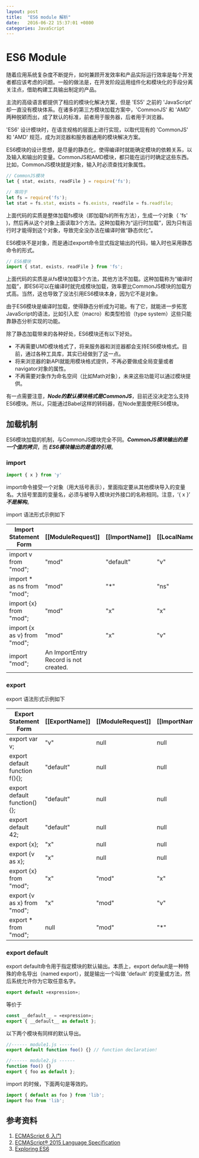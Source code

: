 ```yaml
---
layout: post
title:  "ES6 module 解析"
date:   2016-06-22 15:37:01 +0800
categories: JavaScript
---
```


# ES6 Module

随着应用系统复杂度不断提升，如何兼顾开发效率和产品实际运行效率是每个开发者都应该考虑的问题。一般的做法是，在开发阶段运用组件化和模块化的手段分离关注点，借助构建工具输出制定的产品。

主流的高级语言都提供了相应的模块化解决方案，但是 'ES5' 之前的 'JavaScript' 却一直没有模块体系。在诸多的第三方模块加载方案中，'CommonJS' 和 'AMD' 两种脱颖而出，成了默认的标准，前者用于服务器，后者用于浏览器。

'ES6' 设计模块时，在语言规格的层面上进行实现，以取代现有的 'CommonJS' 和 'AMD' 规范，成为浏览器和服务器通用的模块解决方案。

ES6模块的设计思想，是尽量的静态化，使得编译时就能确定模块的依赖关系，以及输入和输出的变量。CommonJS和AMD模块，都只能在运行时确定这些东西。比如，CommonJS模块就是对象，输入时必须查找对象属性。

```js
// CommonJS模块
let { stat, exists, readFile } = require('fs');

// 等同于
let fs = require('fs');
let stat = fs.stat, exists = fs.exists, readfile = fs.readfile;
```

上面代码的实质是整体加载fs模块（即加载fs的所有方法），生成一个对象（ 'fs' )，然后再从这个对象上面读取3个方法。这种加载称为“运行时加载”，因为只有运行时才能得到这个对象，导致完全没办法在编译时做“静态优化”。

ES6模块不是对象，而是通过export命令显式指定输出的代码，输入时也采用静态命令的形式。

```js
// ES6模块
import { stat, exists, readFile } from 'fs';
```

上面代码的实质是从fs模块加载3个方法，其他方法不加载。这种加载称为“编译时加载”，即ES6可以在编译时就完成模块加载，效率要比CommonJS模块的加载方式高。当然，这也导致了没法引用ES6模块本身，因为它不是对象。

由于ES6模块是编译时加载，使得静态分析成为可能。有了它，就能进一步拓宽JavaScript的语法，比如引入宏（macro）和类型检验（type system）这些只能靠静态分析实现的功能。

除了静态加载带来的各种好处，ES6模块还有以下好处。

- 不再需要UMD模块格式了，将来服务器和浏览器都会支持ES6模块格式。目前，通过各种工具库，其实已经做到了这一点。
- 将来浏览器的新API就能用模块格式提供，不再必要做成全局变量或者navigator对象的属性。
- 不再需要对象作为命名空间（比如Math对象），未来这些功能可以通过模块提供。

有一点需要注意，***Node的默认模块格式是CommonJS***，目前还没决定怎么支持ES6模块。所以，只能通过Babel这样的转码器，在Node里面使用ES6模块。



## 加载机制

ES6模块加载的机制，与CommonJS模块完全不同。***CommonJS模块输出的是一个值的拷贝***，而 ***ES6模块输出的是值的引用***。


### import

```js
import { x } from 'y'
```

import命令接受一个对象（用大括号表示），里面指定要从其他模块导入的变量名。大括号里面的变量名，必须与被导入模块对外接口的名称相同。注意，‘{ x }’ ***不是解构***。

import 语法形式示例如下

Import Statement Form       | [[ModuleRequest]] | [[ImportName]] | [[LocalName]]
--------------------------- | ----------------- | -------------- | -------------
import v from "mod";        | "mod"             | "default"      | "v"
import * as ns from "mod";  | "mod"             | "\*"           | "ns"
import {x} from "mod";      | "mod"             | "x"            | "x"
import {x as v} from "mod"; | "mod"             | "x"            | "v"
import "mod";               | An ImportEntry Record is not created.           ||

### export

export 语法形式示例如下

Export Statement Form          | [[ExportName]] | [[ModuleRequest]] | [[ImportName]] | [[LocalName]]
------------------------------ | -------------- | ----------------- | -------------- | -------------
export var v;                  | "v"            | null              | null           | "v"
export default function f(){}; | "default"      | null              | null           | "f"
export default function(){};   | "default"      | null              | null           | "*default*"
export default 42;             | "default"      | null              | null           | "*default*"
export {x};                    | "x"            | null              | null           | "x"
export {v as x};               | "x"            | null              | null           | "v"
export {x} from "mod";         | "x"            | "mod"             | "x"            | null
export {v as x} from "mod";    | "x"            | "mod"             | "v"            | null
export * from "mod";           | null           | "mod"             | "\*"           | null


### export default

export default命令用于指定模块的默认输出。本质上，export default是一种特殊的命名导出（named export），就是输出一个叫做 'default' 的变量或方法，然后系统允许你为它取任意名字。

```js
export default «expression»;
```

等价于

```js
const __default__ = «expression»;
export { __default__ as default };
```

以下两个模块有同样的默认导出。

```js
//------ module1.js ------
export default function foo() {} // function declaration!

//------ module2.js ------
function foo() {}
export { foo as default };
```

import 的时候，下面两句是等效的。

```js
import { default as foo } from 'lib';
import foo from 'lib';
```

## 参考资料

1. [ECMAScript 6 入门](http://es6.ruanyifeng.com/#docs/module)
2. [ECMAScript® 2015 Language Specification](http://www.ecma-international.org/ecma-262/6.0/#sec-modules)
3. [Exploring ES6](http://exploringjs.com/es6/ch_modules.html)

